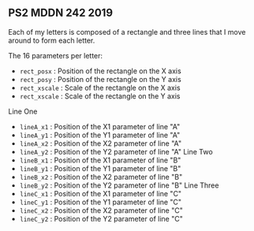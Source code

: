 ## PS2 MDDN 242 2019

Each of my letters is composed of a rectangle and three lines that I move around to form each letter.

The 16 parameters per letter:
  * `rect_posx` : Position of the rectangle on the X axis
  * `rect_posy` : Position of the rectangle on the Y axis
  * `rect_xscale` : Scale of the rectangle on the X axis
  * `rect_xscale` : Scale of the rectangle on the Y axis

  Line One
  * `lineA_x1` : Position of the X1 parameter of line "A"
  * `lineA_y1` : Position of the Y1 parameter of line "A"
  * `lineA_x2` : Position of the X2 parameter of line "A"
  * `lineA_y2` : Position of the Y2 parameter of line "A"
  Line Two
  * `lineB_x1` : Position of the X1 parameter of line "B"
  * `lineB_y1` : Position of the Y1 parameter of line "B"
  * `lineB_x2` : Position of the X2 parameter of line "B"
  * `lineB_y2` : Position of the Y2 parameter of line "B"
  Line Three
  * `lineC_x1` : Position of the X1 parameter of line "C"
  * `lineC_y1` : Position of the Y1 parameter of line "C"
  * `lineC_x2` : Position of the X2 parameter of line "C"
  * `lineC_y2` : Position of the Y2 parameter of line "C"
